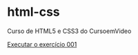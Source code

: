 # html-css
 Curso de HTML5 e CSS3 do CursoemVideo

 <a href="https://jessicavelasco.github.io/html-css/exercicios/ex001/index.html" target="_blank"> Executar o exercício 001</a>
